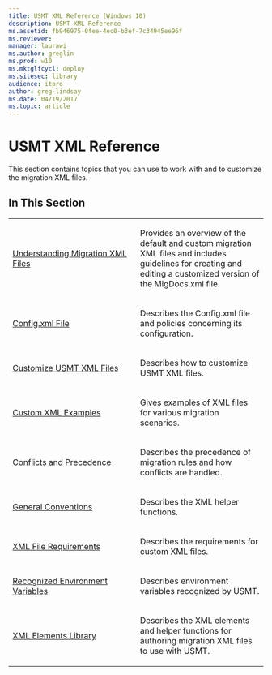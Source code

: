 ```yaml
---
title: USMT XML Reference (Windows 10)
description: USMT XML Reference
ms.assetid: fb946975-0fee-4ec0-b3ef-7c34945ee96f
ms.reviewer: 
manager: laurawi
ms.author: greglin
ms.prod: w10
ms.mktglfcycl: deploy
ms.sitesec: library
audience: itproauthor: greg-lindsay
ms.date: 04/19/2017
ms.topic: article
---
```


# USMT XML Reference


This section contains topics that you can use to work with and to customize the migration XML files.

## In This Section


<table>
<colgroup>
<col width="50%" />
<col width="50%" />
</colgroup>
<tbody>
<tr class="odd">
<td align="left"><p><a href="understanding-migration-xml-files.md" data-raw-source="[Understanding Migration XML Files](understanding-migration-xml-files.md)">Understanding Migration XML Files</a></p></td>
<td align="left"><p>Provides an overview of the default and custom migration XML files and includes guidelines for creating and editing a customized version of the MigDocs.xml file.</p></td>
</tr>
<tr class="even">
<td align="left"><p><a href="usmt-configxml-file.md" data-raw-source="[Config.xml File](usmt-configxml-file.md)">Config.xml File</a></p></td>
<td align="left"><p>Describes the Config.xml file and policies concerning its configuration.</p></td>
</tr>
<tr class="odd">
<td align="left"><p><a href="usmt-customize-xml-files.md" data-raw-source="[Customize USMT XML Files](usmt-customize-xml-files.md)">Customize USMT XML Files</a></p></td>
<td align="left"><p>Describes how to customize USMT XML files.</p></td>
</tr>
<tr class="even">
<td align="left"><p><a href="usmt-custom-xml-examples.md" data-raw-source="[Custom XML Examples](usmt-custom-xml-examples.md)">Custom XML Examples</a></p></td>
<td align="left"><p>Gives examples of XML files for various migration scenarios.</p></td>
</tr>
<tr class="odd">
<td align="left"><p><a href="usmt-conflicts-and-precedence.md" data-raw-source="[Conflicts and Precedence](usmt-conflicts-and-precedence.md)">Conflicts and Precedence</a></p></td>
<td align="left"><p>Describes the precedence of migration rules and how conflicts are handled.</p></td>
</tr>
<tr class="even">
<td align="left"><p><a href="usmt-general-conventions.md" data-raw-source="[General Conventions](usmt-general-conventions.md)">General Conventions</a></p></td>
<td align="left"><p>Describes the XML helper functions.</p></td>
</tr>
<tr class="odd">
<td align="left"><p><a href="xml-file-requirements.md" data-raw-source="[XML File Requirements](xml-file-requirements.md)">XML File Requirements</a></p></td>
<td align="left"><p>Describes the requirements for custom XML files.</p></td>
</tr>
<tr class="even">
<td align="left"><p><a href="usmt-recognized-environment-variables.md" data-raw-source="[Recognized Environment Variables](usmt-recognized-environment-variables.md)">Recognized Environment Variables</a></p></td>
<td align="left"><p>Describes environment variables recognized by USMT.</p></td>
</tr>
<tr class="odd">
<td align="left"><p><a href="usmt-xml-elements-library.md" data-raw-source="[XML Elements Library](usmt-xml-elements-library.md)">XML Elements Library</a></p></td>
<td align="left"><p>Describes the XML elements and helper functions for authoring migration XML files to use with USMT.</p></td>
</tr>
</tbody>
</table>

 

 

 





